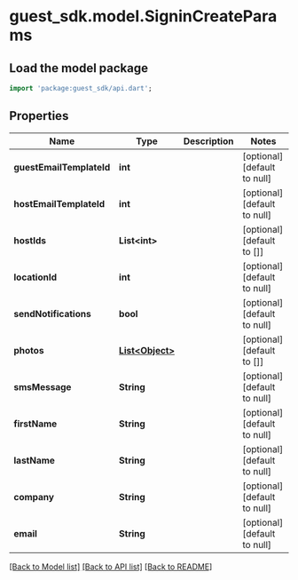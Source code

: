 # guest_sdk.model.SigninCreateParams

## Load the model package
```dart
import 'package:guest_sdk/api.dart';
```

## Properties
Name | Type | Description | Notes
------------ | ------------- | ------------- | -------------
**guestEmailTemplateId** | **int** |  | [optional] [default to null]
**hostEmailTemplateId** | **int** |  | [optional] [default to null]
**hostIds** | **List&lt;int&gt;** |  | [optional] [default to []]
**locationId** | **int** |  | [optional] [default to null]
**sendNotifications** | **bool** |  | [optional] [default to null]
**photos** | [**List&lt;Object&gt;**](Object.md) |  | [optional] [default to []]
**smsMessage** | **String** |  | [optional] [default to null]
**firstName** | **String** |  | [optional] [default to null]
**lastName** | **String** |  | [optional] [default to null]
**company** | **String** |  | [optional] [default to null]
**email** | **String** |  | [optional] [default to null]

[[Back to Model list]](../README.md#documentation-for-models) [[Back to API list]](../README.md#documentation-for-api-endpoints) [[Back to README]](../README.md)


